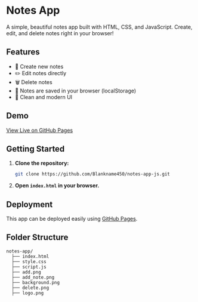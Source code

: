 # Notes App

A simple, beautiful notes app built with HTML, CSS, and JavaScript. Create, edit, and delete notes right in your browser!

## Features

- 📝 Create new notes
- ✏️ Edit notes directly
- 🗑️ Delete notes
- 💾 Notes are saved in your browser (localStorage)
- 🎨 Clean and modern UI

## Demo

[View Live on GitHub Pages](https://blankname450.github.io/notes-app-js/)


## Getting Started

1. **Clone the repository:**
   ```sh
   git clone https://github.com/Blankname450/notes-app-js.git
   ```
2. **Open `index.html` in your browser.**

## Deployment

This app can be deployed easily using [GitHub Pages](https://pages.github.com/).

## Folder Structure

```
notes-app/
  ├── index.html
  ├── style.css
  ├── script.js
  ├── add.png
  ├── add_note.png
  ├── background.png
  ├── delete.png
  ├── logo.png
```
